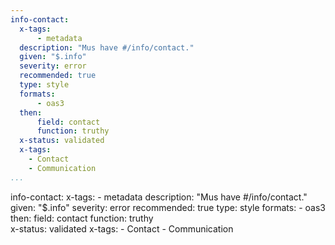 ```yaml
---
info-contact:
  x-tags:
      - metadata
  description: "Mus have #/info/contact."
  given: "$.info"
  severity: error
  recommended: true
  type: style
  formats:
      - oas3
  then:
      field: contact
      function: truthy  
  x-status: validated
  x-tags:
    - Contact
    - Communication
...
```

info-contact:
  x-tags:
      - metadata
  description: "Mus have #/info/contact."
  given: "$.info"
  severity: error
  recommended: true
  type: style
  formats:
      - oas3
  then:
      field: contact
      function: truthy   
  x-status: validated
  x-tags:
    - Contact
    - Communication      